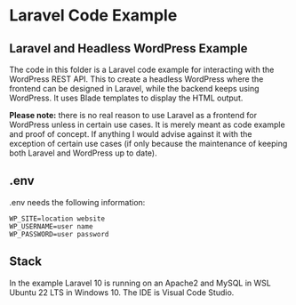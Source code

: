 # Laravel Code Example

## Laravel and Headless WordPress Example

The code in this folder is a  Laravel code example for interacting with the WordPress REST API. 
This to create a headless WordPress where the frontend can be designed in Laravel, while the backend keeps using WordPress. 
It uses Blade templates to display the HTML output.

**Please note:** there is no real reason to use Laravel as a frontend for WordPress unless in certain use cases. It is merely meant as code example and proof of concept. If anything I would advise against it with the exception of certain use cases (if only because the maintenance of keeping both Laravel and WordPress up to date). 

## .env

.env needs the following information: 

```
WP_SITE=location website
WP_USERNAME=user name
WP_PASSWORD=user password
```

## Stack

In the example Laravel 10 is running on an Apache2 and MySQL in WSL Ubuntu 22 LTS in Windows 10. 
The IDE is Visual Code Studio. 
